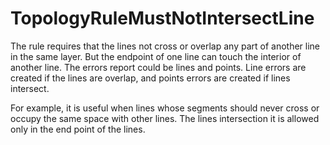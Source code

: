 # TopologyRuleMustNotIntersectLine

The rule requires that the lines not cross or overlap any part of another line in the same layer. But the endpoint of one line can touch the interior of another line. The errors report could be lines and points. Line errors are created if the lines are overlap, and points errors are created if lines intersect.

For example, it is useful when lines whose segments should never cross or occupy the same space with other lines. The lines intersection it is allowed only in the end point of the lines.
